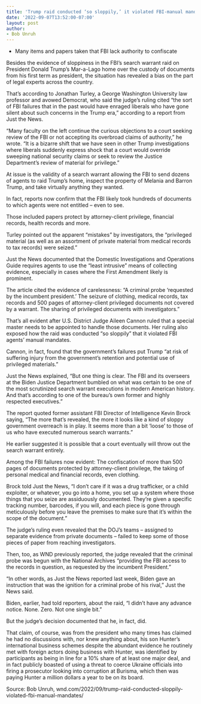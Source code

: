 ```yaml
---
title: 'Trump raid conducted ‘so sloppily,’ it violated FBI-manual mandates'
date: '2022-09-07T13:52:00-07:00'
layout: post
author:
- Bob Unruh
---
```


- Many items and papers taken that FBI lack authority to confiscate

Besides the evidence of sloppiness in the FBI’s search warrant raid on President Donald Trump’s Mar-a-Lago home over the custody of documents from his first term as president, the situation has revealed a bias on the part of legal experts across the country.

That’s according to Jonathan Turley, a George Washington University law professor and avowed Democrat, who said the judge’s ruling cited “the sort of FBI failures that in the past would have enraged liberals who have gone silent about such concerns in the Trump era,” according to a report from Just the News.

“Many faculty on the left continue the curious objections to a court seeking review of the FBI or not accepting its overbroad claims of authority,” he wrote. “It is a bizarre shift that we have seen in other Trump investigations where liberals suddenly express shock that a court would override sweeping national security claims or seek to review the Justice Department’s review of material for privilege.”

At issue is the validity of a search warrant allowing the FBI to send dozens of agents to raid Trump’s home, inspect the property of Melania and Barron Trump, and take virtually anything they wanted.

In fact, reports now confirm that the FBI likely took hundreds of documents to which agents were not entitled – even to see.

Those included papers protect by attorney-client privilege, financial records, health records and more.

Turley pointed out the apparent “mistakes” by investigators, the “privileged material (as well as an assortment of private material from medical records to tax records) were seized.”

Just the News documented that the Domestic Investigations and Operations Guide requires agents to use the “least intrusive” means of collecting evidence, especially in cases where the First Amendment likely is prominent.

The article cited the evidence of carelessness: “A criminal probe ‘requested by the incumbent president.’ The seizure of clothing, medical records, tax records and 500 pages of attorney-client privileged documents not covered by a warrant. The sharing of privileged documents with investigators.”

That’s all evident after U.S. District Judge Aileen Cannon ruled that a special master needs to be appointed to handle those documents. Her ruling also exposed how the raid was conducted “so sloppily” that it violated FBI agents’ manual mandates.

Cannon, in fact, found that the government’s failures put Trump “at risk of suffering injury from the government’s retention and potential use of privileged materials.”

Just the News explained, “But one thing is clear. The FBI and its overseers at the Biden Justice Department bumbled on what was certain to be one of the most scrutinized search warrant executions in modern American history. And that’s according to one of the bureau’s own former and highly respected executives.”

The report quoted former assistant FBI Director of Intelligence Kevin Brock saying, “The more that’s revealed, the more it looks like a kind of sloppy government overreach is in play. It seems more than a bit ‘loose’ to those of us who have executed numerous search warrants.”

He earlier suggested it is possible that a court eventually will throw out the search warrant entirely.

Among the FBI failures now evident: The confiscation of more than 500 pages of documents protected by attorney-client privilege, the taking of personal medical and financial records, even clothing.

Brock told Just the News, “I don’t care if it was a drug trafficker, or a child exploiter, or whatever, you go into a home, you set up a system where those things that you seize are assiduously documented. They’re given a specific tracking number, barcodes, if you will, and each piece is gone through meticulously before you leave the premises to make sure that it’s within the scope of the document.”

The judge’s ruling even revealed that the DOJ’s teams – assigned to separate evidence from private documents – failed to keep some of those pieces of paper from reaching investigators.

Then, too, as WND previously reported, the judge revealed that the criminal probe was begun with the National Archives “providing the FBI access to the records in question, as requested by the incumbent President.”

“In other words, as Just the News reported last week, Biden gave an instruction that was the ignition for a criminal probe of his rival,” Just the News said.

Biden, earlier, had told reporters, about the raid, “I didn’t have any advance notice. None. Zero. Not one single bit.”

But the judge’s decision documented that he, in fact, did.

That claim, of course, was from the president who many times has claimed he had no discussions with, nor knew anything about, his son Hunter’s international business schemes despite the abundant evidence he routinely met with foreign actors doing business with Hunter, was identified by participants as being in line for a 10% share of at least one major deal, and in fact publicly boasted of using a threat to coerce Ukraine officials into firing a prosecutor looking into corruption at Burisma, which then was paying Hunter a million dollars a year to be on its board.

Source: Bob Unruh, wnd.com/2022/09/trump-raid-conducted-sloppily-violated-fbi-manual-mandates/
